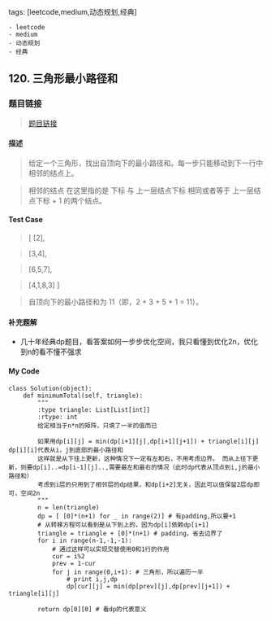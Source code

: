 tags: [leetcode,medium,动态规划,经典]

	- leetcode
	- medium
	- 动态规划
	- 经典

## 120. 三角形最小路径和
### 题目链接
> [题目链接](https://leetcode-cn.com/problems/triangle/)

#### 描述
> 给定一个三角形，找出自顶向下的最小路径和。每一步只能移动到下一行中相邻的结点上。

> 相邻的结点 在这里指的是 下标 与 上一层结点下标 相同或者等于 上一层结点下标 + 1 的两个结点。


#### Test Case
> [
>     [2],

>   [3,4],

>   [6,5,7],

>  [4,1,8,3]
]

>自顶向下的最小路径和为 11（即，2 + 3 + 5 + 1 = 11）。

 
#### 补充题解
* 几十年经典dp题目，看答案如何一步步优化空间，我只看懂到优化2n，优化到n的看不懂不强求

#### My Code
```
class Solution(object):
    def minimumTotal(self, triangle):
        """
        :type triangle: List[List[int]]
        :rtype: int
        给定相当于n*n的矩阵，只填了一半的值而已
        
        如果用dp[i][j] = min(dp[i+1][j],dp[i+1][j+1]) + triangle[i][j] dp[i][i]代表从i，j到底部的最小路径和
        这样就是从下往上更新，这种情况下一定有左和右，不用考虑边界。 而从上往下更新，则要dp[i]..=dp[i-1][j]..,需要最左和最右的情况（此时dp代表从顶点到i,j的最小路径和）
        考虑到i层的只用到了相邻层的dp结果，和dp[i+2]无关，因此可以值保留2层dp即可，空间2n
        """
        n = len(triangle)
        dp = [ [0]*(n+1) for _ in range(2)] # 有padding,所以要+1
        # 从转移方程可以看到是从下到上的，因为dp[i]依赖dp[i+1]
        triangle = triangle + [0]*(n+1) # padding，省去边界了
        for i in range(n-1,-1,-1):
            # 通过这样可以实现交替使用0和1行的作用
            cur = i%2
            prev = 1-cur
            for j in range(0,i+1): # 三角形，所以遍历一半
                # print i,j,dp
                dp[cur][j] = min(dp[prev][j],dp[prev][j+1]) + triangle[i][j]
        
        return dp[0][0] # 看dp的代表意义

```
